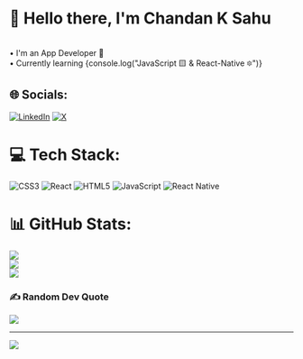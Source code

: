 # 💫 Hello there, I'm Chandan K Sahu
<br>• I'm an App Developer 📱<br>• Currently learning {console.log("JavaScript 🟨 & React-Native 🔯")}


## 🌐 Socials:
[![LinkedIn](https://img.shields.io/badge/LinkedIn-%230077B5.svg?logo=linkedin&logoColor=white)](https://linkedin.com/in/https://www.linkedin.com/in/chandan31/) [![X](https://img.shields.io/badge/X-black.svg?logo=X&logoColor=white)](https://x.com/https://twitter.com/Chandan_K_Sahu) 

# 💻 Tech Stack:
![CSS3](https://img.shields.io/badge/css3-%231572B6.svg?style=plastic&logo=css3&logoColor=white) ![React](https://img.shields.io/badge/react-%2320232a.svg?style=plastic&logo=react&logoColor=%2361DAFB) ![HTML5](https://img.shields.io/badge/html5-%23E34F26.svg?style=plastic&logo=html5&logoColor=white) ![JavaScript](https://img.shields.io/badge/javascript-%23323330.svg?style=plastic&logo=javascript&logoColor=%23F7DF1E) ![React Native](https://img.shields.io/badge/react_native-%2320232a.svg?style=plastic&logo=react&logoColor=%2361DAFB)
# 📊 GitHub Stats:
![](https://github-readme-stats.vercel.app/api?username=Chandansahu18&theme=dark&hide_border=false&include_all_commits=true&count_private=true)<br/>
![](https://github-readme-streak-stats.herokuapp.com/?user=Chandansahu18&theme=dark&hide_border=false)<br/>
![](https://github-readme-stats.vercel.app/api/top-langs/?username=Chandansahu18&theme=dark&hide_border=false&include_all_commits=true&count_private=true&layout=compact)

### ✍️ Random Dev Quote
![](https://quotes-github-readme.vercel.app/api?type=horizontal&theme=radical)

---
[![](https://visitcount.itsvg.in/api?id=Chandansahu18&icon=0&color=0)](https://visitcount.itsvg.in)

<!-- Proudly created with GPRM ( https://gprm.itsvg.in ) -->
